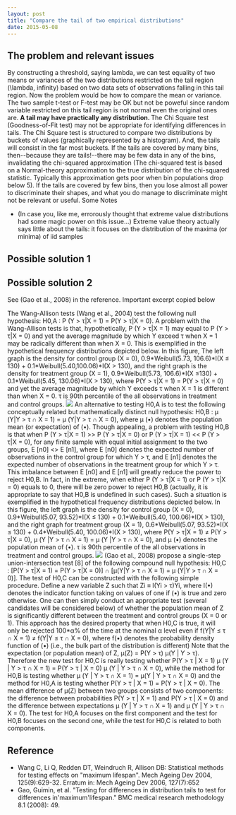 ```yaml
---
layout: post
title: "Compare the tail of two empirical distributions"
date: 2015-05-08
---
```

<h2>The problem and relevant issues</h2>
By constructing a threshold, saying lambda, we can test equality of two means or variances of the two distributions restricted on the tail region (\lambda, infinity) based on two data sets of observations falling in this tail region. Now the problem would be how to compare the mean or variance. The two sample t-test or F-test may be OK but not be poweful since random variable restricted on this tail region is not normal even the original ones are. <b>A tail may have practically any distribution. </b>
The Chi Square test (Goodness-of-Fit test) may not be appropriate for identifying differences in tails. The Chi Square test is structured to compare two distributions by buckets of values (graphically represented by a histogram). And, the tails will consist in the far most buckets. If the tails are covered by many bins, then--because they are tails!--there may be few data in any of the bins, invalidating the chi-squared approximation (The chi-squared test is based on a Normal-theory approximation to the true distribution of the chi-squared statistic. Typically this approximation gets poor when bin populations drop below 5). If the tails are covered by few bins, then you lose almost all power to discriminate their shapes, and what you do manage to discriminate might not be relevant or useful.
Some Notes
<ul>
<li>(In case you, like me, errorously thought that extreme value distributions had some magic power on this issue...) Extreme value theory actually says little about the tails: it focuses on the distribution of the maxima (or minima) of iid samples</li>
</ul>

<h2>Possible solution 1</h2>

<h2>Possible solution 2</h2>
<p>See (Gao et al., 2008) in the reference. Important excerpt copied below</p>
The Wang-Allison tests (Wang et al., 2004) test the following null hypothesis:
H0,A : P (Y > τ|X = 1) = P(Y > τ|X = 0).
A problem with the Wang-Allison tests is that, hypothetically, P (Y > τ|X = 1) may equal to P (Y > τ|X = 0) and yet the average magnitude by which Y exceed τ when X = 1 may be radically different than when X = 0. This is exemplified in the hypothetical frequency distributions depicted below. In this figure, The left graph is the density for control group (X = 0), 0.9*Weibull(5.73, 106.6)*I(X ≤ 130) + 0.1*Weibull(5.40,100.06)*I(X > 130), and the right graph is the density for treatment group (X = 1), 0.9*Weibull(5.73, 106.6)*I(X ≤130) + 0.1*Weibull(5.45, 130.06)*I(X > 130), where P(Y > τ|X = 1) = P(Y > τ|X = 0) and yet the average magnitude by which Y exceeds τ when X = 1 is different than when X = 0. τ is 90th percentile of the all observations in treatment and control groups.
<img src="https://cloud.githubusercontent.com/assets/5496192/25804501/13916cee-33ca-11e7-92ea-4eed45e55661.png" /> 
An alternative to testing H0,A is to test the following conceptually related but mathematically distinct null hypothesis:
H0,B : μ (Y|Y > τ ∩ X = 1) = μ (Y|Y > τ ∩ X = 0),
where μ (•) denotes the population mean (or expectation) of (•). Though appealing, a problem with testing H0,B is that when P (Y > τ|X = 1) >> P (Y > τ|X = 0) or P (Y > τ|X = 1) << P (Y > τ|X = 0), for any finite sample with equal initial assignment to the two groups, E [n0] <<E [n1] or E [n0] >> E [n1], where E [n0] denotes the expected number of observations in the control group for which Y > τ, and E [n1] denotes the expected number of observations in the treatment group for which Y > τ. This imbalance between E [n0] and E [n1] will greatly reduce the power to reject H0,B. In fact, in the extreme, when either P (Y > τ|X = 1) or P (Y > τ|X = 0) equals to 0, there will be zero power to reject H0,B (actually, it is appropriate to say that H0,B is undefined in such cases). Such a situation is exemplified
in the hypothetical frequency distributions depicted below. In this figure, the left graph is the density for control group (X = 0), 0.9*Weibull(5.07, 93.52)*I(X ≤ 130) + 0.1*Weibull(5.40, 100.06)*I(X > 130), and the right graph for treatment group (X = 1), 0.6*Weibull(5.07, 93.52)*I(X ≤ 130) + 0.4*Weibull(5.40, 100.06)*I(X > 130), where P(Y > τ|X = 1) ≠ P(Y > τ|X = 0), μ (Y |Y > τ ∩ X = 1) = μ (Y |Y > τ ∩ X = 0), and μ (•) denotes the population mean of (•). τ is 90th percentile of the all observations in treatment and control groups.
<img src="https://cloud.githubusercontent.com/assets/5496192/25804879/6a6b2b8a-33cb-11e7-8f7d-2bc5d94aec37.png" />
(Gao et al., 2008) propose a single-step union-intersection test [8] of the following compound null hypothesis:
H0,C : [P(Y > τ|X = 1) = P(Y > τ|X = 0)] ∩ [μ(Y|Y > τ ∩ X = 1) = μ (Y|Y > τ ∩ X = 0)].
The test of H0,C can be constructed with the following simple procedure. Define a new variable Z such that Zi ≡ I(Yi >
τ)Yi, where I(•) denotes the indicator function taking on values of one if (•) is true and zero otherwise. One can then simply conduct an appropriate test (several candidates will be considered below) of whether the population mean of Z is significantly different between the treatment and control groups (X = 0 or 1). This approach has the desired property that when H0,C is true, it will only be rejected 100*α% of the time at the nominal α level even if f(Y|Y ≤ τ ∩ X = 1) ≠ f(Y|Y ≤ τ ∩ X = 0), where f(•) denotes the probability density function of (•) (i.e., the bulk part of the distribution is different)
Note that the expectation (or population mean) of Z, μ(Z) = P(Y > τ) μ(Y | Y > τ). Therefore the new test for H0,C is really testing whether P(Y > τ | X = 1) μ (Y | Y > τ ∩ X = 1) = P(Y > τ | X = 0) μ (Y | Y > τ ∩ X = 0), while the method for H0,B is testing whether μ (Y | Y > τ ∩ X = 1) = μ(Y | Y > τ ∩ X = 0) and the method for H0,A is testing whether P(Y > τ | X = 1) = P(Y > τ | X = 0). The mean difference of μ(Z) between two groups consists of two components: the difference between probabilities P(Y > τ | X = 1) and P(Y > τ | X = 0) and the difference between expectations μ (Y | Y > τ ∩ X = 1) and μ (Y | Y > τ ∩ X = 0). The test for H0,A focuses on the first component and the test for H0,B focuses on the second one, while the test for H0,C is related to both components.


<h2>Reference</h2>
<ul>
<li>Wang C, Li Q, Redden DT, Weindruch R, Allison DB: Statistical methods for testing effects on "maximum lifespan". Mech Ageing Dev 2004, 125(9):629-32. Erratum in: Mech Ageing Dev 2006, 127(7):652</li>
<li>Gao, Guimin, et al. "Testing for differences in distribution tails to test for differences in'maximum'lifespan." BMC medical research methodology 8.1 (2008): 49.</li>
</ul>
